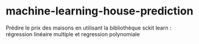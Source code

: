 # machine-learning-house-prediction
Prédire le prix des maisons en utilisant la bibliothèque sckit learn : régression linéaire multiple et regression polynomiale
